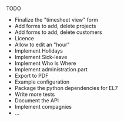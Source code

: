 TODO


* Finalize the "timesheet view" form
* Add forms to add, delete projects
* Add forms to add, delete customers
* Licence
* Allow to edit an "hour"
* Implement Holidays
* Implement Sick-leave
* Implement Who Is Where
* Implement administration part
* Export to PDF
* Example configuration
* Package the python dependencies for EL7
* Write more tests
* Document the API
* Implement compagnies
* ...


